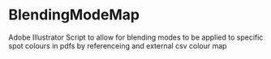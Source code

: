 # BlendingModeMap
Adobe Illustrator Script to allow for blending modes to be applied to specific spot colours in pdfs by referenceing and external csv colour map
